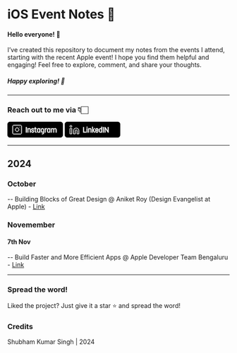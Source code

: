 # iOS Event Notes 🎉 

#### Hello everyone! 👋 

I’ve created this repository to document my notes from the events I attend, starting with the recent Apple event!
I hope you find them helpful and engaging! Feel free to explore, comment, and share your thoughts.

#####  Happy exploring! 🚀

---

### Reach out to me via 👇🏻

[![Instagram](https://raw.githubusercontent.com/Shubham0812/SearchX/master/insta.png)](https://www.instagram.com/shubham_iosdev/) [![Linkedin](https://raw.githubusercontent.com/Shubham0812/SearchX/master/linkedIn.png)](https://www.linkedin.com/in/shubham0812/)

---

## 2024

### October

-- Building Blocks of Great Design @ Aniket Roy (Design Evangelist at Apple) - [Link](https://github.com/Shubham0812/iOS-Event-Notes/blob/main/2024/%5B18-OCT%5D-Building-Blocks-of-Great-Design.md)


### Novemember

#### 7th Nov
-- Build Faster and More Efficient Apps @ Apple Developer Team Bengaluru - [Link](https://github.com/Shubham0812/iOS-Event-Notes/blob/main/2024/7-NOV-Build-Faster-And-More-Efficient-Apps.md)




---
### Spread the word!
Liked the project? Just give it a star ⭐️ and spread the word!

### Credits
Shubham Kumar Singh | 2024




